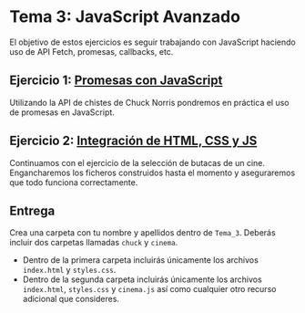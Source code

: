 Tema 3: JavaScript Avanzado
=============================================

El objetivo de estos ejercicios es seguir trabajando con JavaScript haciendo uso de API Fetch, promesas, callbacks, etc.

## Ejercicio 1: [**Promesas con JavaScript**](https://github.com/UnirCs/DWFS-PER8408-2324/tree/master/Tema_3/00_Resources/Chuck)

Utilizando la API de chistes de Chuck Norris pondremos en práctica el uso de promesas en JavaScript.

## Ejercicio 2: [**Integración de HTML, CSS y JS**](https://github.com/UnirCs/DWFS-PER8408-2324/tree/master/Tema_3/00_Resources/Cinema)

Continuamos con el ejercicio de la selección de butacas de un cine. Engancharemos los ficheros construidos hasta el momento y aseguraremos que todo funciona correctamente.

## Entrega

Crea una carpeta con tu nombre y apellidos dentro de ``Tema_3``. Deberás incluir dos carpetas llamadas ``chuck`` y ``cinema``.
- Dentro de la primera carpeta incluirás únicamente los archivos ``index.html`` y ``styles.css``.
- Dentro de la segunda carpeta incluirás únicamente los archivos ``index.html``, ``styles.css`` y ``cinema.js`` así como cualquier otro recurso adicional que consideres.